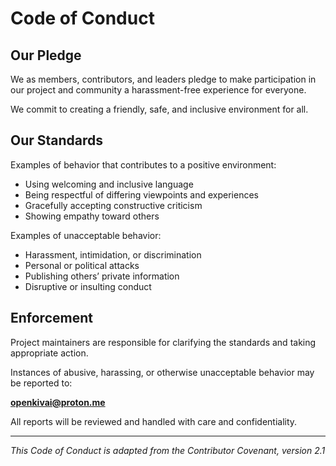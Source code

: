 # Code of Conduct

## Our Pledge

We as members, contributors, and leaders pledge to make participation in our project and community a harassment-free experience for everyone.

We commit to creating a friendly, safe, and inclusive environment for all.

## Our Standards

Examples of behavior that contributes to a positive environment:

- Using welcoming and inclusive language  
- Being respectful of differing viewpoints and experiences  
- Gracefully accepting constructive criticism  
- Showing empathy toward others  

Examples of unacceptable behavior:

- Harassment, intimidation, or discrimination  
- Personal or political attacks  
- Publishing others’ private information  
- Disruptive or insulting conduct  

## Enforcement

Project maintainers are responsible for clarifying the standards and taking appropriate action.

Instances of abusive, harassing, or otherwise unacceptable behavior may be reported to:

**openkivai@proton.me**

All reports will be reviewed and handled with care and confidentiality.

---

*This Code of Conduct is adapted from the Contributor Covenant, version 2.1*
